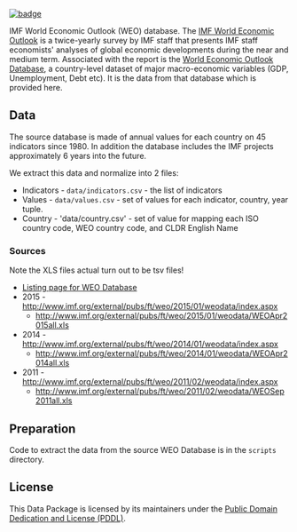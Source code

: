 <a href="https://datahub.io/core/imf-weo"><img src="https://badgen.net/badge/icon/View%20on%20datahub.io/orange?icon=https://datahub.io/datahub-cube-badge-icon.svg&label&scale=1.25)" alt="badge" /></a>

IMF World Economic Outlook (WEO) database. The [IMF World Economic
Outlook][weo] is a twice-yearly survey by IMF staff that presents IMF staff
economists' analyses of global economic developments during the near and medium
term. Associated with the report is the [World Economic Outlook
Database][weo-db], a country-level dataset of major macro-economic variables
(GDP, Unemployment, Debt etc). It is the data from that database which is
provided here.

[weo]: http://www.imf.org/external/ns/cs.aspx?id=29
[weo-db]: http://www.imf.org/external/ns/cs.aspx?id=28

## Data

The source database is made of annual values for each country on 45 indicators
since 1980. In addition the database includes the IMF projects approximately 6
years into the future.

We extract this data and normalize into 2 files:

* Indicators - `data/indicators.csv` - the list of indicators
* Values - `data/values.csv` - set of values for each indicator, country, year tuple.
* Country - 'data/country.csv' - set of value for mapping each ISO country code, WEO country code, and CLDR English Name

### Sources

Note the XLS files actual turn out to be tsv files!

* [Listing page for WEO Database][weo-db]
* 2015 - http://www.imf.org/external/pubs/ft/weo/2015/01/weodata/index.aspx
  * http://www.imf.org/external/pubs/ft/weo/2015/01/weodata/WEOApr2015all.xls
* 2014 - http://www.imf.org/external/pubs/ft/weo/2014/01/weodata/index.aspx
  * http://www.imf.org/external/pubs/ft/weo/2014/01/weodata/WEOApr2014all.xls
* 2011 - http://www.imf.org/external/pubs/ft/weo/2011/02/weodata/index.aspx
  * http://www.imf.org/external/pubs/ft/weo/2011/02/weodata/WEOSep2011all.xls

## Preparation

Code to extract the data from the source WEO Database is in the `scripts`
directory.

## License

This Data Package is licensed by its maintainers under the [Public Domain Dedication and License (PDDL)](http://opendatacommons.org/licenses/pddl/1.0/).

